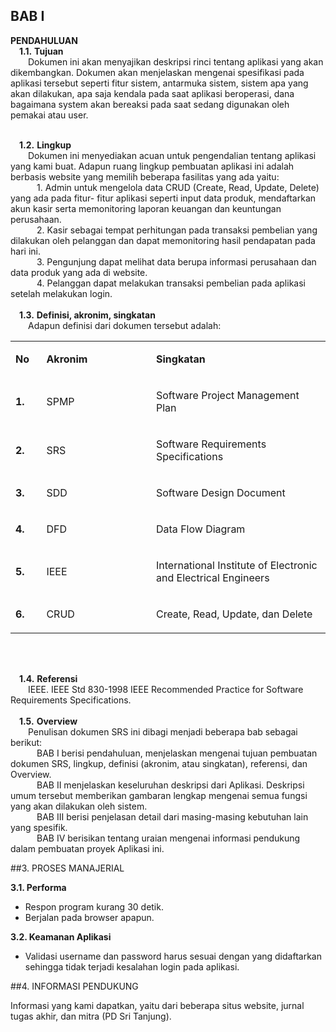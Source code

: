 ## BAB I
**PENDAHULUAN** <br>
&emsp;**1.1.**	**Tujuan**<br>
&emsp;&emsp;Dokumen ini akan menyajikan deskripsi rinci tentang aplikasi yang akan dikembangkan. Dokumen akan menjelaskan mengenai spesifikasi pada aplikasi tersebut seperti fitur sistem, antarmuka sistem, sistem apa yang akan dilakukan, apa saja kendala pada saat aplikasi beroperasi, dana bagaimana system akan bereaksi pada saat sedang digunakan oleh pemakai atau user.<br><br>

&emsp;**1.2.**	**Lingkup**<br>
&emsp;&emsp;Dokumen ini menyediakan acuan untuk pengendalian tentang aplikasi yang kami buat. Adapun ruang lingkup pembuatan aplikasi ini adalah berbasis website yang memilih beberapa fasilitas yang ada yaitu:<br>
&emsp;&emsp;&emsp;1.	Admin untuk mengelola data CRUD (Create, Read, Update, Delete) yang ada pada fitur- fitur aplikasi seperti input data produk, mendaftarkan akun kasir serta memonitoring laporan keuangan dan keuntungan perusahaan.<br>
&emsp;&emsp;&emsp;2.	Kasir sebagai tempat perhitungan pada transaksi pembelian yang dilakukan oleh pelanggan dan dapat memonitoring hasil pendapatan pada hari ini.<br>
&emsp;&emsp;&emsp;3.	Pengunjung dapat melihat data berupa informasi perusahaan dan data produk yang ada di website.<br>
&emsp;&emsp;&emsp;4.	Pelanggan dapat melakukan transaksi pembelian pada aplikasi setelah melakukan login.<br>
<br>
&emsp;**1.3.**	**Definisi, akronim, singkatan**<br>
&emsp;&emsp;Adapun definisi dari dokumen tersebut adalah:<br>
<table width="538">
<tbody>
<tr>
<td width="37">
<p><strong>No</strong></p>
</td>
<td width="189">
<p><strong>Akronim</strong></p>
</td>
<td width="312">
<p><strong>Singkatan</strong></p>
</td>
</tr>
<tr>
<td width="37">
<p><strong>1.</strong></p>
</td>
<td width="189">
<p>SPMP</p>
</td>
<td width="312">
<p>Software Project Management Plan</p>
</td>
</tr>
<tr>
<td width="37">
<p><strong>2.</strong></p>
</td>
<td width="189">
<p>SRS</p>
</td>
<td width="312">
<p>Software Requirements Specifications</p>
</td>
</tr>
<tr>
<td width="37">
<p><strong>3.</strong></p>
</td>
<td width="189">
<p>SDD</p>
</td>
<td width="312">
<p>Software Design Document</p>
</td>
</tr>
<tr>
<td width="37">
<p><strong>4.</strong></p>
</td>
<td width="189">
<p>DFD</p>
</td>
<td width="312">
<p>Data Flow Diagram</p>
</td>
</tr>
<tr>
<td width="37">
<p><strong>5.</strong></p>
</td>
<td width="189">
<p>IEEE</p>
</td>
<td width="312">
<p>International Institute of Electronic and Electrical Engineers</p>
</td>
</tr>
<tr>
<td width="37">
<p><strong>6.</strong></p>
</td>
<td width="189">
<p>CRUD</p>
</td>
<td width="312">
<p>Create, Read, Update, dan Delete</p>
</td>
</tr>
</tbody>
</table>
<br>
<br>

&emsp;**1.4.**	**Referensi**<br>
&emsp;&emsp;IEEE. IEEE Std 830-1998 IEEE Recommended Practice for Software Requirements Specifications.<br>
<br>
&emsp;**1.5.**	**Overview**<br>
&emsp;&emsp;Penulisan dokumen SRS ini dibagi menjadi beberapa bab sebagai berikut:<br>
&emsp;&emsp;&emsp;BAB I berisi pendahuluan, menjelaskan mengenai tujuan pembuatan dokumen SRS, lingkup, definisi (akronim, atau singkatan), referensi, dan Overview.<br>
&emsp;&emsp;&emsp;BAB II menjelaskan keseluruhan deskripsi dari Aplikasi. Deskripsi umum tersebut memberikan gambaran lengkap mengenai semua fungsi yang akan dilakukan oleh sistem.<br>
&emsp;&emsp;&emsp;BAB III berisi penjelasan detail dari  masing-masing kebutuhan lain yang spesifik.<br>
&emsp;&emsp;&emsp;BAB IV berisikan tentang uraian mengenai informasi pendukung dalam pembuatan proyek Aplikasi ini.<br>

##3. PROSES MANAJERIAL

**3.1. Performa**

- Respon program kurang 30 detik.
- Berjalan pada browser apapun.

**3.2. Keamanan Aplikasi**

- Validasi username dan password harus sesuai dengan yang didaftarkan sehingga tidak terjadi kesalahan login pada aplikasi.


##4. INFORMASI PENDUKUNG

Informasi yang kami dapatkan, yaitu dari beberapa situs website, jurnal tugas akhir, dan mitra (PD Sri Tanjung).

